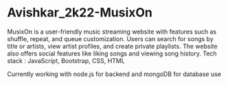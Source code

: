 # Avishkar_2k22-MusixOn
MusixOn is a user-friendly music streaming website with features such as shuffle, repeat, and queue customization. 
Users can search for songs by title or artists, view artist profiles, and create private playlists. The website also offers social 
features like liking songs and viewing song history.
Tech stack : JavaScript, Bootstrap, CSS, HTML


Currently working with node.js for backend and mongoDB for database use 

